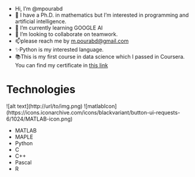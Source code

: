 - Hi, I’m @mpourabd
- 👀 I have a Ph.D. in mathematics but I’m interested in programming and artificial intelligence.
- 🌱 I’m currently learning GOOGLE AI
- 💞️ I’m looking to collaborate on teamwork.
- 📫please reach me by m.pourabd@gmail.com
- ✨Python is my interested language.
- 📚This is my first course in data science which I passed in Coursera. You can find my certificate in <a href="https://www.credly.com/badges/ed241d2d-b8bb-426e-ac44-0ed1ea63992c/public_url">this link</a>

<h1>Technologies</h1>
![alt text](http://url/to/img.png)
![matlabIcon](https://icons.iconarchive.com/icons/blackvariant/button-ui-requests-6/1024/MATLAB-icon.png)
<ul> 
  <li>MATLAB
  </li>
  <li>MAPLE</li>
  <li>Python</li>
  <li>C</li>
  <li>C++</li>
  <li>Pascal</li>
  <li>R</li>
</ul>
<!---
mpourabd/mpourabd is a ✨ special ✨ repository because its `README.md` (this file) appears on your GitHub profile.
You can click the Preview link to take a look at your changes.
--->
